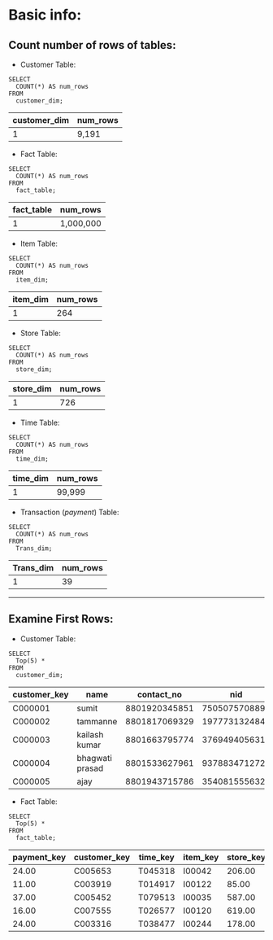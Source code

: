 # Basic info:

## Count number of rows of tables:
- Customer Table:
```
SELECT 
  COUNT(*) AS num_rows 
FROM 
  customer_dim;

```
|  customer_dim| num_rows |
|--|--|
| 1 |9,191  |

- Fact Table:
```
SELECT 
  COUNT(*) AS num_rows 
FROM 
  fact_table;

```

|  fact_table| num_rows |
|--|--|
| 1 |1,000,000|

- Item Table:
```
SELECT 
  COUNT(*) AS num_rows 
FROM 
  item_dim;

```

|  item_dim| num_rows |
|--|--|
| 1 |264|

- Store Table:
```
SELECT 
  COUNT(*) AS num_rows 
FROM 
  store_dim;

```

|  store_dim| num_rows |
|--|--|
| 1 |726|

- Time Table:
```
SELECT 
  COUNT(*) AS num_rows 
FROM 
  time_dim;

```

|  time_dim| num_rows |
|--|--|
| 1 |99,999|

- Transaction (*payment*) Table:
```
SELECT 
  COUNT(*) AS num_rows 
FROM 
  Trans_dim;

```

|  Trans_dim| num_rows |
|--|--|
| 1 |39|
---
## Examine First Rows:
- Customer Table:
```
SELECT 
  Top(5) * 
FROM 
  customer_dim;

```
| customer_key |name  |contact_no |nid |
|--|--|--|--|
| C000001 |sumit  |8801920345851 | 7505075708899|
| C000002 | tammanne |8801817069329 | 1977731324842|
|C000003  | kailash kumar |8801663795774 |3769494056318 |
|  C000004|  bhagwati prasad|8801533627961 |9378834712725 |
| C000005 |  ajay|8801943715786 | 3540815556323|

- Fact Table:
```
SELECT 
  Top(5) * 
FROM 
  fact_table;

```


| payment_key|customer_key|time_key|item_key|store_key |quantity | unit|unit_price|total_price
|--|--|--|--|--|--|--|--|--|
| 24.00|C005653|T045318| I00042| 206.00|9|bottles|28|252
| 11.00| C003919|T014917| I00122|85.00 |3|ct|15|45
|37.00| C005452 |T079513|I00035|587.00 |8|cans|16|128
|  16.00|  C007555|T026577|I00120|619.00 |8|ct|9|72
| 24.00|  C003316|T038477| I00244|178.00 |5|oz|18|90
  
